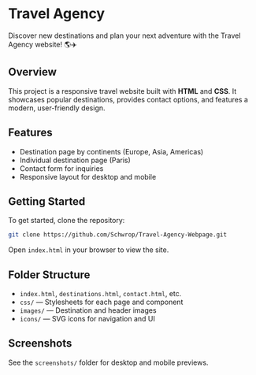 # Travel Agency

Discover new destinations and plan your next adventure with the Travel Agency website! 🌎✈️

## Overview

This project is a responsive travel website built with **HTML** and **CSS**. It showcases popular destinations, provides contact options, and features a modern, user-friendly design.

## Features

- Destination page by continents (Europe, Asia, Americas)
- Individual destination page (Paris)
- Contact form for inquiries
- Responsive layout for desktop and mobile

## Getting Started

To get started, clone the repository:

```bash
git clone https://github.com/Schwrop/Travel-Agency-Webpage.git
```

Open `index.html` in your browser to view the site.

## Folder Structure

- `index.html`, `destinations.html`, `contact.html`, etc.
- `css/` — Stylesheets for each page and component
- `images/` — Destination and header images
- `icons/` — SVG icons for navigation and UI

## Screenshots

See the `screenshots/` folder for desktop and mobile previews.
